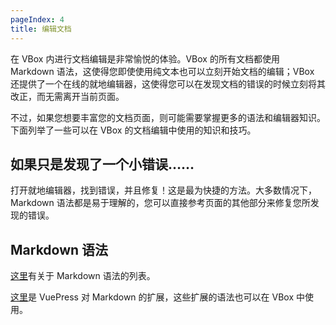 ```yaml
---
pageIndex: 4
title: 编辑文档
---
```


在 VBox 内进行文档编辑是非常愉悦的体验。VBox 的所有文档都使用 Markdown 语法，这使得您即使使用纯文本也可以立刻开始文档的编辑；VBox 还提供了一个在线的就地编辑器，这使得您可以在发现文档的错误的时候立刻将其改正，而无需离开当前页面。

不过，如果您想要丰富您的文档页面，则可能需要掌握更多的语法和编辑器知识。下面列举了一些可以在 VBox 的文档编辑中使用的知识和技巧。

## 如果只是发现了一个小错误……

打开就地编辑器，找到错误，并且修复！这是最为快捷的方法。大多数情况下，Markdown 语法都是易于理解的，您可以直接参考页面的其他部分来修复您所发现的错误。

## Markdown 语法

[这里](https://github.com/younghz/Markdown)有关于 Markdown 语法的列表。

[这里](https://vuepress.vuejs.org/zh/guide/markdown.html)是 VuePress 对 Markdown 的扩展，这些扩展的语法也可以在 VBox 中使用。
